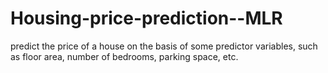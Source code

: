 # Housing-price-prediction--MLR
predict the price of a house on the basis of some predictor variables, such as floor area, number of bedrooms, parking space, etc.
